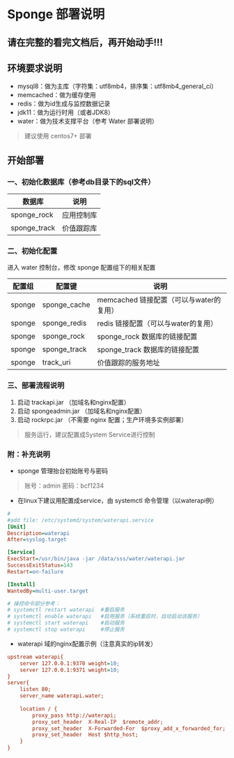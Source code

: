 # Sponge 部署说明

## 请在完整的看完文档后，再开始动手!!!

## 环境要求说明

* mysql8：做为主库（字符集：utf8mb4，排序集：utf8mb4_general_ci）
* memcached：做为缓存使用
* redis：做为id生成与监控数据记录
* jdk11：做为运行时用（或者JDK8）
* water：做为技术支撑平台（参考 Water 部署说明）

> 建议使用 centos7+ 部署

## 开始部署

### 一、初始化数据库（参考db目录下的sql文件）

| 数据库 | 说明 |
| -------- | -------- |
| sponge_rock | 应用控制库 |
| sponge_track | 价值跟踪库 |

### 二、初始化配置

进入 water 控制台，修改 sponge 配置组下的相关配置

| 配置组 | 配置键 | 说明 |
| -------- | -------- | -------- |
| sponge     | sponge_cache     | memcached 链接配置（可以与water的复用）     |
| sponge     | sponge_redis     | redis 链接配置（可以与water的复用）     |
| sponge     | sponge_rock     | sponge_rock 数据库的链接配置     |
| sponge     | sponge_track     | sponge_track 数据库的链接配置     |
| sponge     | track_uri     | 价值跟踪的服务地址     |

### 三、部署流程说明

1. 启动 trackapi.jar （加域名和nginx配置）
2. 启动 spongeadmin.jar （加域名和nginx配置）
3. 启动 rockrpc.jar （不需要 nginx 配置；生产环境多实例部署）

> 服务运行，建议配置成System Service进行控制



### 附：补充说明

* sponge 管理抬台初始账号与密码

> 账号：admin 密码：bcf1234

* 在linux下建议用配置成service，由 systemctl 命令管理（以waterapi例）

```ini
#
#add file: /etc/systemd/system/waterapi.service
[Unit]
Description=waterapi
After=syslog.target

[Service]
ExecStart=/usr/bin/java -jar /data/sss/water/waterapi.jar
SuccessExitStatus=143
Restart=on-failure

[Install]
WantedBy=multi-user.target

# 操控命令部分参考：
# systemctl restart waterapi  #重启服务
# systemctl enable waterapi   #启用服务（系统重启时，自动启动该服务）
# systemctl start waterapi    #启动服务
# systemctl stop waterapi     #停止服务
```

* waterapi 域的nginx配置示例（注意真实的ip转发）

```ini
upstream waterapi{
    server 127.0.0.1:9370 weight=10;
    server 127.0.0.1:9371 weight=10;
}
server{
    listen 80;
    server_name waterapi.water;
    
    location / {
        proxy_pass http://waterapi;
        proxy_set_header  X-Real-IP  $remote_addr;
        proxy_set_header  X-Forwarded-For  $proxy_add_x_forwarded_for;
        proxy_set_header  Host $http_host;
    }
}
```

